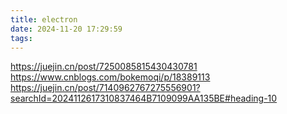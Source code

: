 ```yaml
---
title: electron
date: 2024-11-20 17:29:59
tags:
---
```

https://juejin.cn/post/7250085815430430781
https://www.cnblogs.com/bokemoqi/p/18389113
https://juejin.cn/post/7140962767275556901?searchId=2024112617310837464B7109099AA135BE#heading-10